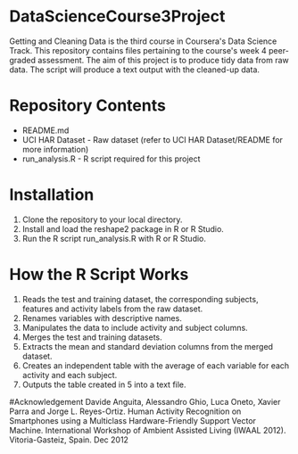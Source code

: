 # DataScienceCourse3Project
Getting and Cleaning Data is the third course in Coursera's Data Science Track.
This repository contains files pertaining to the course's week 4 peer-graded assessment.
The aim of this project is to produce tidy data from raw data.
The script will produce a text output with the cleaned-up data.

# Repository Contents
- README.md
- UCI HAR Dataset - Raw dataset (refer to UCI HAR Dataset/README for more information)
- run_analysis.R - R script required for this project

# Installation
1. Clone the repository to your local directory.
2. Install and load the reshape2 package in R or R Studio.
3. Run the R script run_analysis.R with R or R Studio.

# How the R Script Works
1. Reads the test and training dataset, the corresponding subjects, features and activity labels from the raw dataset. 
2. Renames variables with descriptive names.
3. Manipulates the data to include activity and subject columns.
4. Merges the test and training datasets.
5. Extracts the mean and standard deviation columns from the merged dataset.
6. Creates an independent table with the average of each variable for each activity and each subject.
7. Outputs the table created in 5 into a text file.

#Acknowledgement
Davide Anguita, Alessandro Ghio, Luca Oneto, Xavier Parra and Jorge L. Reyes-Ortiz. Human Activity Recognition on Smartphones using a Multiclass Hardware-Friendly Support Vector Machine. International Workshop of Ambient Assisted Living (IWAAL 2012). Vitoria-Gasteiz, Spain. Dec 2012
